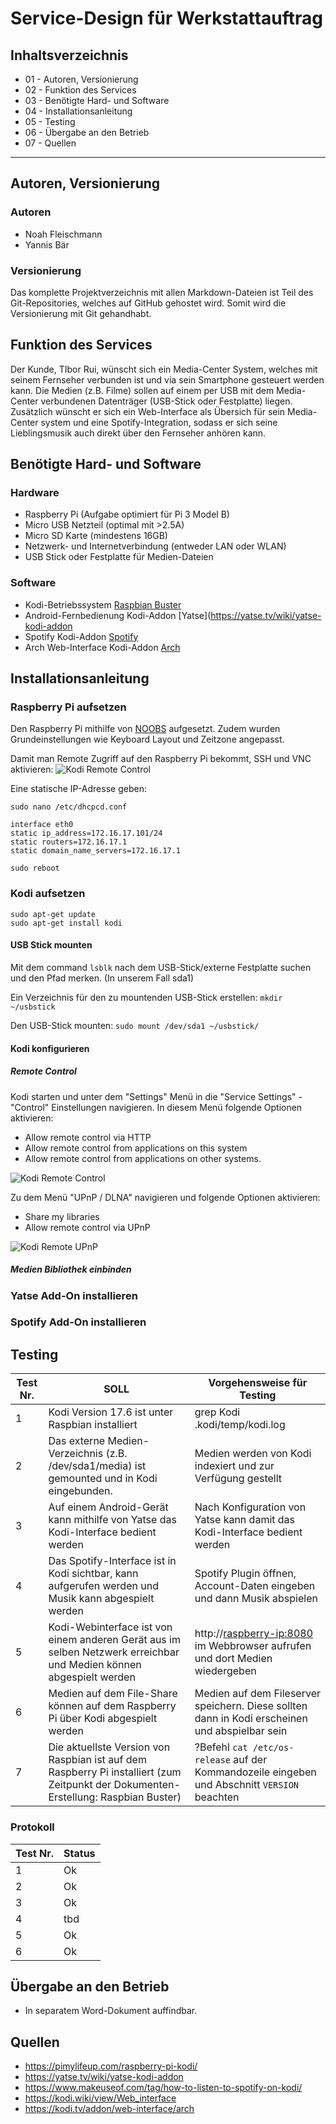 # Service-Design für Werkstattauftrag

## Inhaltsverzeichnis

-   01 - Autoren, Versionierung
-   02 - Funktion des Services
-   03 - Benötigte Hard- und Software
-   04 - Installationsanleitung
-   05 - Testing
-   06 - Übergabe an den Betrieb
-   07 - Quellen

---

## Autoren, Versionierung

### Autoren

-   Noah Fleischmann
-   Yannis Bär

### Versionierung

Das komplette Projektverzeichnis mit allen Markdown-Dateien ist Teil des Git-Repositories, welches auf GitHub gehostet wird. Somit wird die Versionierung mit Git gehandhabt.

## Funktion des Services

Der Kunde, TIbor Rui, wünscht sich ein Media-Center System, welches mit seinem Fernseher verbunden ist und via sein Smartphone gesteuert werden kann. Die Medien (z.B. Filme) sollen auf einem per USB mit dem Media-Center verbundenen Datenträger (USB-Stick oder Festplatte) liegen. Zusätzlich wünscht er sich ein Web-Interface als Übersich für sein Media-Center system und eine Spotify-Integration, sodass er sich seine Lieblingsmusik auch direkt über den Fernseher anhören kann.

## Benötigte Hard- und Software

### Hardware

-   Raspberry Pi (Aufgabe optimiert für Pi 3 Model B)
-   Micro USB Netzteil (optimal mit >2.5A)
-   Micro SD Karte (mindestens 16GB)
-   Netzwerk- und Internetverbindung (entweder LAN oder WLAN)
-   USB Stick oder Festplatte für Medien-Dateien

### Software

-   Kodi-Betriebssystem [Raspbian Buster](https://www.raspberrypi.org/downloads/raspbian/)
-   Android-Fernbedienung Kodi-Addon [Yatse](https://yatse.tv/wiki/yatse-kodi-addon
-   Spotify Kodi-Addon [Spotify](https://www.makeuseof.com/tag/how-to-listen-to-spotify-on-kodi/)
-   Arch Web-Interface Kodi-Addon [Arch](https://kodi.tv/addon/web-interface/arch)

## Installationsanleitung

### Raspberry Pi aufsetzen
Den Raspberry Pi mithilfe von [NOOBS](https://www.raspberrypi.org/downloads/noobs/) aufgesetzt. Zudem wurden Grundeinstellungen wie Keyboard Layout und Zeitzone angepasst.

Damit man Remote Zugriff auf den Raspberry Pi bekommt, SSH und VNC aktivieren:
![Kodi Remote Control](/media/remotecontrol_remote.jpg)

Eine statische IP-Adresse geben:

```
sudo nano /etc/dhcpcd.conf
```
```
interface eth0
static ip_address=172.16.17.101/24
static routers=172.16.17.1
static domain_name_servers=172.16.17.1
```
```
sudo reboot
```

### Kodi aufsetzen
```
sudo apt-get update
sudo apt-get install kodi
```
#### USB Stick mounten
Mit dem command `lsblk` nach dem USB-Stick/externe Festplatte suchen und den Pfad merken. (In unserem Fall sda1)

Ein Verzeichnis für den zu mountenden USB-Stick erstellen: `mkdir ~/usbstick`

Den USB-Stick mounten: `sudo mount /dev/sda1 ~/usbstick/`

#### Kodi konfigurieren

##### Remote Control
Kodi starten und unter dem "Settings" Menü in die "Service Settings" - "Control" Einstellungen navigieren. In diesem Menü folgende Optionen aktivieren:
* Allow remote control via HTTP
* Allow remote control from applications on this system
* Allow remote control from applications on other systems.

![Kodi Remote Control](/media/remotecontrol_remote.jpg)

Zu dem Menü "UPnP / DLNA" navigieren und folgende Optionen aktivieren:
* Share my libraries
* Allow remote control via UPnP 

![Kodi Remote UPnP](/media/remotecontrol_upnp.jpg)

##### Medien Bibliothek einbinden


### Yatse Add-On installieren

### Spotify Add-On installieren

## Testing

| Test Nr. | SOLL                                                                                                                | Vorgehensweise für Testing                                                                     |
|----------|---------------------------------------------------------------------------------------------------------------------|------------------------------------------------------------------------------------------------|
| 1        | Kodi Version 17.6 ist unter Raspbian installiert                                                                    | grep Kodi .kodi/temp/kodi.log | head -3 um Version der Installation zu sehen                   |
| 2        | Das externe Medien-Verzeichnis (z.B. /dev/sda1/media) ist gemounted und in Kodi eingebunden.                        | Medien werden von Kodi indexiert und zur Verfügung gestellt                                    |
| 3        | Auf einem Android-Gerät kann mithilfe von Yatse das Kodi-Interface bedient werden                                   | Nach Konfiguration von Yatse kann damit das Kodi-Interface bedient werden                      |
| 4        | Das Spotify-Interface ist in Kodi sichtbar, kann aufgerufen werden und Musik kann abgespielt werden                 | Spotify Plugin öffnen, Account-Daten eingeben und dann Musik abspielen                         |
| 5        | Kodi-Webinterface ist von einem anderen Gerät aus im selben Netzwerk erreichbar und Medien können abgespielt werden | http://<raspberry-ip:8080> im Webbrowser aufrufen und dort Medien wiedergeben                       |
| 6        | Medien auf dem File-Share können auf dem Raspberry Pi über Kodi abgespielt werden                                   | Medien auf dem Fileserver speichern. Diese sollten dann in Kodi erscheinen und abspielbar sein |
| 7        | Die aktuellste Version von Raspbian ist auf dem Raspberry Pi installiert (zum Zeitpunkt der Dokumenten-Erstellung: Raspbian Buster)                                   | ?Befehl `cat /etc/os-release` auf der Kommandozeile eingeben und Abschnitt `VERSION` beachten |

### Protokoll

| Test Nr. | Status |
|----------|--------|
| 1        | Ok     |
| 2        | Ok     |
| 3        | Ok     |
| 4        | tbd     |
| 5        | Ok     |
| 6        | Ok     |

## Übergabe an den Betrieb

-   In separatem Word-Dokument auffindbar.

## Quellen

-   https://pimylifeup.com/raspberry-pi-kodi/
-   https://yatse.tv/wiki/yatse-kodi-addon
-   https://www.makeuseof.com/tag/how-to-listen-to-spotify-on-kodi/
-   https://kodi.wiki/view/Web_interface
-   https://kodi.tv/addon/web-interface/arch
